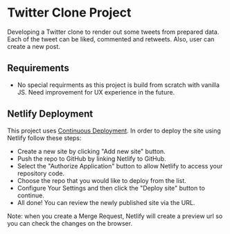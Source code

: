 # Twitter Clone Project 

Developing a Twitter clone to render out some tweets from prepared data. Each of the tweet can be liked, commented and retweets. Also, user can create a new post. 

## Requirements
* No special requirments as this project is build from scratch with vanilla JS. Need improvement for UX experience in the future. 

## Netlify Deployment

This project uses [Continuous Deployment](https://en.wikipedia.org/wiki/Continuous_deployment). In order to deploy the site using Netlify follow these steps:

* Create a new site by clicking "Add new site" button.
* Push the repo to GitHub by linking Netlify to GitHub. 
* Select the "Authorize Application" button to allow Netlify to access your repository code. 
* Choose the repo that you would like to deploy from the list.
* Configure Your Settings and then click the "Deploy site" button to continue.
* All done! You can review the newly published site via the URL. 

Note: when you  create a Merge Request, Netlify will create a preview url so you can check the changes on the browser.